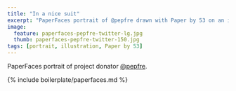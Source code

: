 ```yaml
---
title: "In a nice suit"
excerpt: "PaperFaces portrait of @pepfre drawn with Paper by 53 on an iPad."
image: 
  feature: paperfaces-pepfre-twitter-lg.jpg
  thumb: paperfaces-pepfre-twitter-150.jpg
tags: [portrait, illustration, Paper by 53]
---
```


PaperFaces portrait of project donator [@pepfre](http://twitter.com/pepfre).

{% include boilerplate/paperfaces.md %}